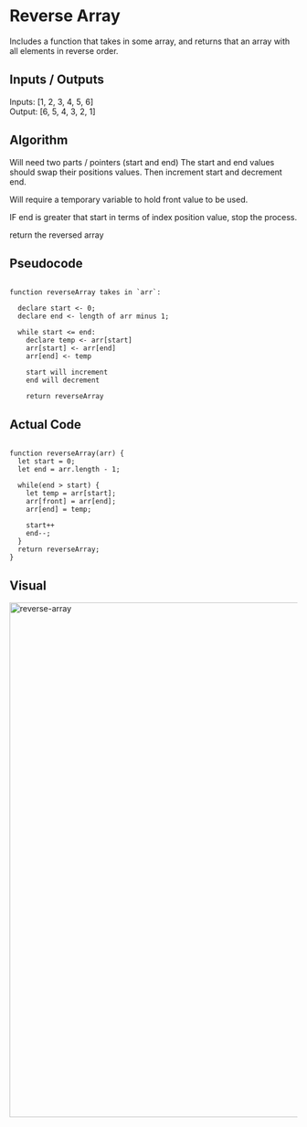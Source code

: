 # Reverse Array

Includes a function that takes in some array, and returns that an array with all elements in reverse order.

## Inputs / Outputs

Inputs: [1, 2, 3, 4, 5, 6]\
Output: [6, 5, 4, 3, 2, 1]

## Algorithm

Will need two parts / pointers (start and end)
The start and end values should swap their positions values.
Then increment start and decrement end.

Will require a temporary variable to hold front value to be used.

IF end is greater that start in terms of index position value, stop the process.

return the reversed array

## Pseudocode

``` plaintext

function reverseArray takes in `arr`:

  declare start <- 0;
  declare end <- length of arr minus 1;

  while start <= end:
    declare temp <- arr[start]
    arr[start] <- arr[end]
    arr[end] <- temp
    
    start will increment
    end will decrement
    
    return reverseArray
 ```
    
## Actual Code

``` plaintext

function reverseArray(arr) {
  let start = 0;
  let end = arr.length - 1;
  
  while(end > start) {
    let temp = arr[start];
    arr[front] = arr[end];
    arr[end] = temp;
    
    start++
    end--;
  }
  return reverseArray;
}
```
## Visual

<img width="901" alt="reverse-array" src="https://user-images.githubusercontent.com/84699682/137825685-9ba94ff3-dfa1-40ef-9885-45a31acaca63.png">
